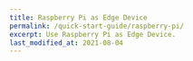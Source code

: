 ```yaml
---
title: Raspberry Pi as Edge Device
permalink: /quick-start-guide/raspberry-pi/
excerpt: Use Raspberry Pi as Edge Device.
last_modified_at: 2021-08-04
---
```

